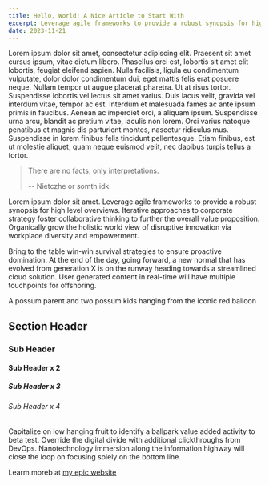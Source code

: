 ```yaml
---
title: Hello, World! A Nice Article to Start With
excerpt: Leverage agile frameworks to provide a robust synopsis for high level overviews.
date: 2023-11-21
---
```


Lorem ipsum dolor sit amet, consectetur adipiscing elit. Praesent sit amet cursus ipsum, vitae dictum libero. Phasellus
orci est, lobortis sit amet elit lobortis, feugiat eleifend sapien. Nulla facilisis, ligula eu condimentum vulputate,
dolor dolor condimentum dui, eget mattis felis erat posuere neque. Nullam tempor ut augue placerat pharetra. Ut at risus
tortor. Suspendisse lobortis vel lectus sit amet varius. Duis lacus velit, gravida vel interdum vitae, tempor ac est.
Interdum et malesuada fames ac ante ipsum primis in faucibus. Aenean ac imperdiet orci, a aliquam ipsum. Suspendisse
urna arcu, blandit ac pretium vitae, iaculis non lorem. Orci varius natoque penatibus et magnis dis parturient montes,
nascetur ridiculus mus. Suspendisse in lorem finibus felis tincidunt pellentesque. Etiam finibus, est ut molestie
aliquet, quam neque euismod velit, nec dapibus turpis tellus a tortor.

> There are no facts, only interpretations.
>
> -- Nietczhe or somth idk

Lorem ipsum dolor sit amet. Leverage agile frameworks to provide a robust synopsis for high level overviews.
Iterative approaches to corporate strategy foster collaborative thinking to further the overall value proposition.
Organically grow the holistic world view of disruptive innovation via workplace diversity and empowerment.

Bring to the table win-win survival strategies to ensure proactive domination. At the end of the day, going forward, a
new normal that has evolved from generation X is on the runway heading towards a streamlined cloud solution. User
generated content in real-time will have multiple touchpoints for offshoring.

A possum parent and two possum kids hanging from the iconic red balloon

## Section Header

### Sub Header

#### Sub Header x 2

##### Sub Header x 3

###### Sub Header x 4

Capitalize on low hanging fruit to identify a ballpark value added activity to beta test. Override the digital divide
with additional clickthroughs from DevOps. Nanotechnology immersion along the information highway will close the loop on
focusing solely on the bottom line.

Learm moreb at [my epic website](https://brandonbang.com)
